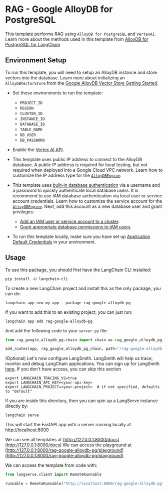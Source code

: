 # RAG - Google AlloyDB for PostgreSQL

This template performs RAG using `AlloyDB for PostgreSQL` and `VertexAI`.
Learn more about the methods used in this template from [AlloyDB for PostgreSQL for LangChain](https://github.com/googleapis/langchain-google-alloydb-pg-python).

## Environment Setup

To run this template, you will need to setup an AlloyDB instance and store vectors into the database. Learn more about initializing an `AlloyDBVectorStore` from the [Google AlloyDB Vector Store Getting Started](https://github.com/googleapis/langchain-google-alloydb-pg-python/blob/main/docs/vector_store.ipynb).

* Set these environments to run the template:
    * `PROJECT_ID`
    * `REGION`
    * `CLUSTER_ID`
    * `INSTANCE_ID`
    * `DATABASE_ID`
    * `TABLE_NAME`
    * `DB_USER`
    * `DB_PASSWORD`

* Enable the [Vertex AI API](https://console.cloud.google.com/flows/enableapi?apiid=aiplatform.googleapis.com).

* This template uses public IP address to connect to the AlloyDB database. A public IP address is required for local testing, but not required when deployed into a Google Cloud VPC network. Learn how to customize the IP address type for the [`AlloyDBEngine`](https://cloud.google.com/python/docs/reference/langchain-google-alloydb-pg/latest/langchain_google_alloydb_pg.engine.AlloyDBEngine).

* This template uses [built-in database authentication](https://cloud.google.com/alloydb/docs/database-users/about) via a username and a password to quickly authenticate local database users. It is recommend to use IAM database authentication via local user or service account credentials. Learn how to customize the service account for the [`AlloyDBEngine`](https://cloud.google.com/python/docs/reference/langchain-google-alloydb-pg/latest/langchain_google_alloydb_pg.engine.AlloyDBEngine). Next, add this account as a new database user and grant privileges:
  * [Add an IAM user or service account to a cluster](https://cloud.google.com/alloydb/docs/manage-iam-authn#create-user).
  * [Grant appropriate database permissions to IAM users](https://cloud.google.com/alloydb/docs/manage-iam-authn#grant-privileges).

* To run this template locally, make sure you have set up [Application Default Credentials](https://cloud.google.com/docs/authentication/provide-credentials-adc) in your environment.

## Usage

To use this package, you should first have the LangChain CLI installed:

```shell
pip install -U langchain-cli
```

To create a new LangChain project and install this as the only package, you can do:

```shell
langchain app new my-app --package rag-google-alloydb-pg
```

If you want to add this to an existing project, you can just run:

```shell
langchain app add rag-google-alloydb-pg
```

And add the following code to your `server.py` file:

```python
from rag_google_alloydb_pg.chain import chain as rag_google_alloydb_pg_chain

add_routes(app, rag_google_alloydb_pg_chain, path="/rag-google-alloydb-pg")
```

(Optional) Let's now configure LangSmith.
LangSmith will help us trace, monitor and debug LangChain applications.
You can sign up for LangSmith [here](https://smith.langchain.com/).
If you don't have access, you can skip this section

```shell
export LANGCHAIN_TRACING_V2=true
export LANGCHAIN_API_KEY=<your-api-key>
export LANGCHAIN_PROJECT=<your-project>  # if not specified, defaults to "default"
```

If you are inside this directory, then you can spin up a LangServe instance directly by:

```shell
langchain serve
```

This will start the FastAPI app with a server running locally at
[http://localhost:8000](http://localhost:8000)

We can see all templates at [http://127.0.0.1:8000/docs](http://127.0.0.1:8000/docs)
We can access the playground
at [http://127.0.0.1:8000/rag-google-alloydb-pg/playground](http://127.0.0.1:8000/rag-google-alloydb-pg/playground)

We can access the template from code with:

```python
from langserve.client import RemoteRunnable

runnable = RemoteRunnable("http://localhost:8000/rag-google-alloydb-pg")